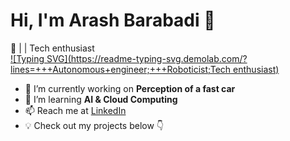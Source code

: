 # Hi, I'm Arash Barabadi  👋  
🚀  |  | Tech enthusiast  
[![Typing SVG](https://readme-typing-svg.demolab.com/?lines=+++Autonomous+engineer;+++Roboticist;Tech enthusiast)](https://git.io/typing-svg)

- 🔭 I’m currently working on **Perception of a fast car**  
- 🌱 I’m learning **AI & Cloud Computing**  
- 📫 Reach me at [LinkedIn](www.linkedin.com/in/arash-barabadi)
- 💡 Check out my projects below 👇  
